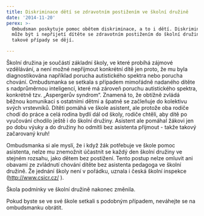 ```yaml
---
title: Diskriminace dětí se zdravotním postižením ve školní družině
date: '2014-11-20'
perex: >-
  Ombudsman poskytuje pomoc obětem diskriminace, a to i dětí. Diskriminací např.
  může být i nepřijetí dítěte se zdravotním postižením do školní družiny. I
  takové případy se dějí.

---
```



<p>Školní družina je součástí základní školy, ve které probíhá zájmové vzdělávání, a není možné nepřijmout konkrétní dítě jen proto, že mu byla diagnostikována například porucha autistického spektra nebo porucha chování. Ombudsmanka se setkala s&nbsp;případem mimořádně nadaného dítěte s nadprůměrnou inteligencí, které má zároveň poruchu autistického spektra, konkrétně tzv. „Aspergerův syndrom“. Znamená to, že obtížně zvládá běžnou komunikaci s&nbsp;ostatními dětmi a špatně se začleňuje do kolektivu svých vrstevníků. Dítěti pomáhá ve škole asistent, ale protože oba rodiče chodí do práce a celá rodina bydlí dál od školy, rodiče chtěli, aby dítě po vyučování chodilo ještě i do školní družiny. Asistent ale pomáhal žákovi jen po dobu výuky a do družiny ho odmítli bez asistenta přijmout - takže takový začarovaný kruh! </p><p>Ombudsmanka si ale myslí, že i když žák potřebuje ve škole pomoc asistenta, nelze mu znemožnit účastnit se každý den školní družiny ve stejném rozsahu, jako dětem bez postižení. Tento postup nelze omluvit ani obavami ze zvládnutí chování dítěte bez asistenta pedagoga ve školní družině. Že jednání školy není v&nbsp;pořádku, uznala i česká školní inspekce (<a title="Otevření do nového okna" href="http://www.csicr.cz/" target="_blank">http://www.csicr.cz/</a>&nbsp;<img alt="" src="typo3/ext/od_linkdesc/icons/external.gif" class="od_linkdesc_icon_external" />). </p><p>Škola podmínky ve školní družině nakonec změnila.</p><p>Pokud byste se ve své škole setkali s&nbsp;podobným případem, neváhejte se na ombudsmanku obrátit.</p>

